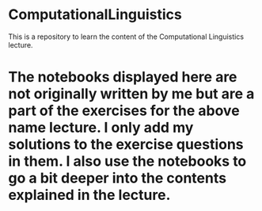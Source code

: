 # ComputationalLinguistics
This is a repository to learn the content of the Computational Linguistics lecture.

# The notebooks displayed here are not originally written by me but are a part of the exercises for the above name lecture. I only add my solutions to the exercise questions in them. I also use the notebooks to go a bit deeper into the contents explained in the lecture.  
